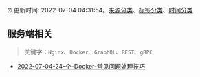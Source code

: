 :alarm_clock: 更新时间: 2022-07-04 04:31:54。[来源分类](../README.md)、[标签分类](../TAGS.md)、[时间分类](../TIMELINE.md)

## 服务端相关


> 关键字：`Nginx`、`Docker`、`GraphQL`、`REST`、`gRPC`



- [2022-07-04-24-个-Docker-常见问题处理技巧](https://toutiao.io/k/qvb6v50) 